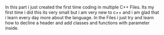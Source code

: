 In this part i just created the first time coding in multiple C++ Files.
Its my first time i did this its very small but i am very new to c++ and i am glad that i learn every day more about the language.
In the Files i just try and learn how to decline a header and add classes and functions with parameter inside.
